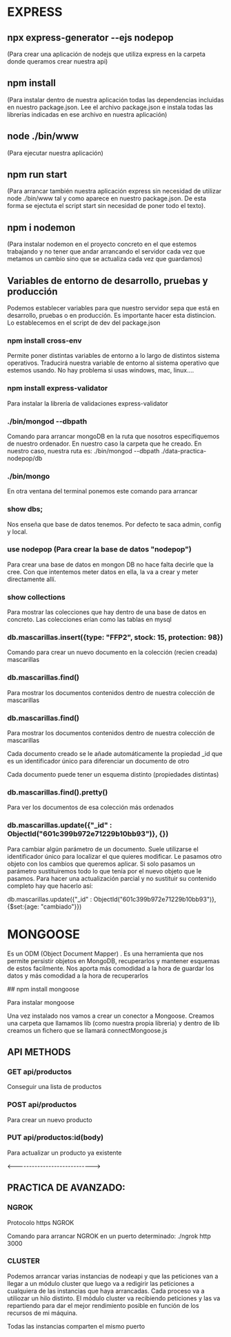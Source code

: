 # EXPRESS

## npx express-generator --ejs nodepop 

(Para crear una aplicación de nodejs que utiliza express en la carpeta donde queramos crear nuestra api)

 ## npm install

(Para instalar dentro de nuestra aplicación todas las dependencias incluidas en nuestro package.json. Lee el archivo package.json e instala todas las librerías indicadas en ese archivo en nuestra aplicación)

## node ./bin/www

(Para ejecutar nuestra aplicación)

 ## npm run start

  (Para arrancar también nuestra aplicación express sin necesidad de utilizar node ./bin/www tal y como aparece en nuestro package.json. De esta forma se ejectuta el script start sin necesidad de poner todo el texto).

 ## npm i nodemon

  (Para instalar nodemon en el proyecto concreto en el que estemos trabajando y no tener que andar arrancando el servidor cada vez que metamos un cambio sino que se actualiza cada vez que guardamos)

  ## Variables de entorno de desarrollo, pruebas y producción

  Podemos establecer variables para que nuestro servidor sepa que está en desarrollo, pruebas o en producción. Es importante hacer esta distincion. Lo establecemos en el script de dev del package.json

### npm install cross-env

Permite poner distintas variables de entorno a lo largo de distintos sistema operativos. Traducirá nuestra variable de entorno al sistema operativo que estemos usando. No hay problema si usas windows, mac, linux....

### npm install express-validator

Para instalar la librería de validaciones express-validator


### ./bin/mongod --dbpath 
Comando para arrancar mongoDB en la ruta que nosotros especifiquemos de nuestro ordenador. En nuestro caso la carpeta que he creado. En nuestro caso, nuestra ruta es: ./bin/mongod --dbpath ./data-practica-nodepop/db

### ./bin/mongo

En otra ventana del terminal ponemos este comando para arrancar

### show dbs;

Nos enseña que base de datos tenemos. Por defecto te saca admin, config y local.

### use nodepop (Para crear la base de datos "nodepop")

Para crear una base de datos en mongon DB no hace falta decirle que la cree. Con que intentemos meter datos en ella, la va a crear y meter directamente allí.

### show collections

Para mostrar las colecciones que hay dentro de una base de datos en concreto. Las colecciones erían como las tablas en mysql

### db.mascarillas.insert({type: "FFP2", stock: 15, protection: 98})

Comando para crear un nuevo documento en la colección (recien creada) mascarillas

### db.mascarillas.find()

Para mostrar los documentos contenidos dentro de nuestra colección de mascarillas

### db.mascarillas.find()

Para mostrar los documentos contenidos dentro de nuestra colección de mascarillas

Cada documento creado se le añade automáticamente la propiedad _id que es un identificador único para diferenciar un documento de otro

Cada documento puede tener un esquema distinto (propiedades distintas)

### db.mascarillas.find().pretty()

Para ver los documentos de esa colección más ordenados

### db.mascarillas.update({"_id" : ObjectId("601c399b972e71229b10bb93")}, {})

Para cambiar algún parámetro de un documento. Suele utilizarse el identificador único para localizar el que quieres modificar. Le pasamos otro objeto con los cambios que queremos aplicar. Si solo pasamos un parámetro sustituiremos todo lo que tenía por el nuevo objeto que le pasamos. Para hacer una actualización parcial y no sustituir su contenido completo hay que hacerlo así:

db.mascarillas.update({"_id" : ObjectId("601c399b972e71229b10bb93")}, {$set:{age: "cambiado"}})

# MONGOOSE

Es un ODM (Object Document Mapper) . Es una herramienta que nos permite persistir objetos en MongoDB, recuperarlos y mantener esquemas de estos facilmente. Nos aporta más comodidad a la hora de guardar los datos y más comodidad a la hora de recuperarlos

## npm install mongoose

Para instalar mongoose

Una vez instalado nos vamos a crear un conector a Mongoose. Creamos una carpeta que llamamos lib (como nuestra propia libreria) y dentro de lib creamos un fichero que se llamará connectMongoose.js


## API METHODS

### GET api/productos

Conseguir una lista de productos

### POST api/productos

Para crear un nuevo producto

### PUT api/productos:id(body)

Para actualizar un producto ya existente


<---------------------------->

## PRACTICA DE AVANZADO:

### NGROK

Protocolo https NGROK

Comando para arrancar NGROK en un puerto determinado: ./ngrok http 3000

### CLUSTER

Podemos arrancar varias instancias de nodeapi y que las peticiones van a llegar a un módulo cluster que luego va a redigirir las peticiones a cualquiera de las instancias que haya arrancadas. Cada proceso va a utiliozar un hilo distinto. El módulo cluster va recibiendo peticiones y las va repartiendo para dar el mejor rendimiento posible en función de los recursos de mi máquina.

Todas las instancias comparten el mismo puerto





